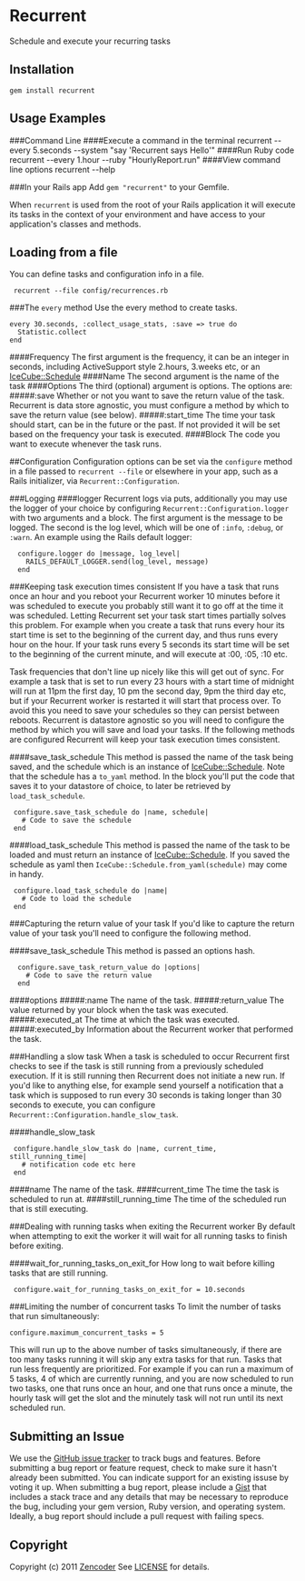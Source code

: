 Recurrent
====================
Schedule and execute your recurring tasks

Installation
------------
    gem install recurrent

Usage Examples
--------------
###Command Line
####Execute a command in the terminal
    recurrent --every 5.seconds --system "say 'Recurrent says Hello'"
####Run Ruby code
    recurrent --every 1.hour --ruby "HourlyReport.run"
####View command line options
    recurrent --help

###In your Rails app
Add `gem "recurrent"` to your Gemfile.

When `recurrent` is used from the root of your Rails application it will execute its tasks in the context of your environment and have access to your application's classes and methods.

Loading from a file
-------------------
You can define tasks and configuration info in a file.

     recurrent --file config/recurrences.rb

###The `every` method
Use the every method to create tasks.

    every 30.seconds, :collect_usage_stats, :save => true do
      Statistic.collect
    end

####Frequency
  The first argument is the frequency, it can be an integer in seconds, including ActiveSupport style 2.hours, 3.weeks etc, or an [IceCube::Schedule](http://seejohncode.com/ice_cube/)
####Name
  The second argument is the name of the task
####Options
  The third (optional) argument is options. The options are:
#####:save
  Whether or not you want to save the return value of the task. Recurrent is data store agnostic, you must configure a method by which to save the return value (see below).
#####:start_time
  The time your task should start, can be in the future or the past. If not provided it will be set based on the frequency your task is executed.
####Block
  The code you want to execute whenever the task runs.

##Configuration
  Configuration options can be set via the `configure` method in a file passed to `recurrent --file` or elsewhere in your app, such as a Rails initializer, via `Recurrent::Configuration`.

###Logging
####logger
Recurrent logs via puts, additionally you may use the logger of your choice by configuring `Recurrent::Configuration.logger` with two arguments and a block. The first argument is the message to be logged. The second is the log level, which will be one of `:info`, `:debug`, or `:warn`. An example using the Rails default logger:

      configure.logger do |message, log_level|
        RAILS_DEFAULT_LOGGER.send(log_level, message)
      end

###Keeping task execution times consistent
If you have a task that runs once an hour and you reboot your Recurrent worker 10 minutes before it was scheduled to execute you probably still want it to go off at the time it was scheduled. Letting Recurrent set your task start times partially solves this problem. For example when you create a task that runs every hour its start time is set to the beginning of the current day, and thus runs every hour on the hour. If your task runs every 5 seconds its start time will be set to the beginning of the current minute, and will execute at :00, :05, :10 etc.

Task frequencies that don't line up nicely like this will get out of sync. For example a task that is set to run every 23 hours with a start time of midnight will run at 11pm the first day, 10 pm the second day, 9pm the third day etc, but if your Recurrent worker is restarted it will start that process over. To avoid this you need to save your schedules so they can persist between reboots. Recurrent is datastore agnostic so you will need to configure the method by which you will save and load your tasks. If the following methods are configured Recurrent will keep your task execution times consistent.

####save\_task\_schedule
This method is passed the name of the task being saved, and the schedule which is an instance of [IceCube::Schedule](http://seejohncode.com/ice_cube/). Note that the schedule has a `to_yaml` method. In the block you'll put the code that saves it to your datastore of choice, to later be retrieved by `load_task_schedule`.

     configure.save_task_schedule do |name, schedule|
       # Code to save the schedule
     end

####load\_task\_schedule
This method is passed the name of the task to be loaded and must return an instance of [IceCube::Schedule](http://seejohncode.com/ice_cube/). If you saved the schedule as yaml then `IceCube::Schedule.from_yaml(schedule)` may come in handy.

     configure.load_task_schedule do |name|
       # Code to load the schedule
     end

###Capturing the return value of your task
If you'd like to capture the return value of your task you'll need to configure the following method.

####save\_task\_schedule
This method is passed an options hash.

      configure.save_task_return_value do |options|
        # Code to save the return value
      end

####options
#####:name
The name of the task.
#####:return\_value
The value returned by your block when the task was executed.
#####:executed\_at
The time at which the task was executed.
#####:executed\_by
Information about the Recurrent worker that performed the task.

###Handling a slow task
When a task is scheduled to occur Recurrent first checks to see if the task is still running from a previously scheduled execution. If it is still running then Recurrent does not initiate a new run. If you'd like to anything else, for example send yourself a notification that a task which is supposed to run every 30 seconds is taking longer than 30 seconds to execute, you can configure `Recurrent::Configuration.handle_slow_task`.

####handle\_slow\_task

     configure.handle_slow_task do |name, current_time, still_running_time|
       # notification code etc here
     end

####name
The name of the task.
####current\_time
The time the task is scheduled to run at.
####still\_running\_time
The time of the scheduled run that is still executing.

###Dealing with running tasks when exiting the Recurrent worker
By default when attempting to exit the worker it will wait for all running tasks to finish before exiting.

####wait\_for\_running\_tasks\_on\_exit\_for
How long to wait before killing tasks that are still running.

     configure.wait_for_running_tasks_on_exit_for = 10.seconds

###Limiting the number of concurrent tasks
To limit the number of tasks that run simultaneously:

    configure.maximum_concurrent_tasks = 5

This will run up to the above number of tasks simultaneously, if there are too many tasks running it will skip any extra tasks for that run. Tasks that run less frequently are prioritized. For example if you can run a maximum of 5 tasks, 4 of which are currently running, and you are now scheduled to run two tasks, one that runs once an hour, and one that runs once a minute, the hourly task will get the slot and the minutely task will not run until its next scheduled run.



Submitting an Issue
-------------------
We use the [GitHub issue tracker](http://github.com/zencoder/recurrent/issues) to track bugs and
features. Before submitting a bug report or feature request, check to make sure it hasn't already
been submitted. You can indicate support for an existing issuse by voting it up. When submitting a
bug report, please include a [Gist](http://gist.github.com/) that includes a stack trace and any
details that may be necessary to reproduce the bug, including your gem version, Ruby version, and
operating system. Ideally, a bug report should include a pull request with failing specs.

Copyright
---------
Copyright (c) 2011 [Zencoder](http://zencoder.com)
See [LICENSE](https://github.com/zencoder/recurrent/blob/master/LICENSE.mkd) for details.
